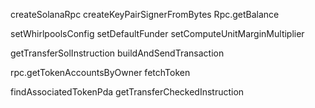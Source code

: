 createSolanaRpc
createKeyPairSignerFromBytes
Rpc.getBalance

setWhirlpoolsConfig
setDefaultFunder
setComputeUnitMarginMultiplier

getTransferSolInstruction
buildAndSendTransaction

rpc.getTokenAccountsByOwner
fetchToken

findAssociatedTokenPda
getTransferCheckedInstruction
